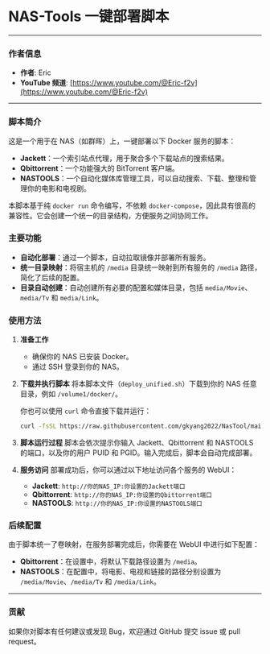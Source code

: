 # NAS-Tools 一键部署脚本

---

### 作者信息

- **作者**: Eric
- **YouTube 频道**: [https://www.youtube.com/@Eric-f2v](https://www.youtube.com/@Eric-f2v)

---

### 脚本简介

这是一个用于在 NAS（如群晖）上，一键部署以下 Docker 服务的脚本：
- **Jackett**：一个索引站点代理，用于聚合多个下载站点的搜索结果。
- **Qbittorrent**：一个功能强大的 BitTorrent 客户端。
- **NASTOOLS**：一个自动化媒体库管理工具，可以自动搜索、下载、整理和管理你的电影和电视剧。

本脚本基于纯 `docker run` 命令编写，不依赖 `docker-compose`，因此具有很高的兼容性。它会创建一个统一的目录结构，方便服务之间协同工作。

### 主要功能

- **自动化部署**：通过一个脚本，自动拉取镜像并部署所有服务。
- **统一目录映射**：将宿主机的 `/media` 目录统一映射到所有服务的 `/media` 路径，简化了后续的配置。
- **目录自动创建**：自动创建所有必要的配置和媒体目录，包括 `media/Movie`、`media/Tv` 和 `media/Link`。

### 使用方法

1.  **准备工作**
    * 确保你的 NAS 已安装 Docker。
    * 通过 SSH 登录到你的 NAS。

2.  **下载并执行脚本**
    将本脚本文件（`deploy_unified.sh`）下载到你的 NAS 任意目录，例如 `/volume1/docker/`。
    
    你也可以使用 `curl` 命令直接下载并运行：

    ```bash
    curl -fsSL https://raw.githubusercontent.com/gkyang2022/NasTool/main/NasTool.sh -o NasTool.sh && chmod +x NasTool.sh && ./NasTool.sh

    ```

3.  **脚本运行过程**
    脚本会依次提示你输入 Jackett、Qbittorrent 和 NASTOOLS 的端口，以及你的用户 PUID 和 PGID。输入完成后，脚本会自动完成部署。

4.  **服务访问**
    部署成功后，你可以通过以下地址访问各个服务的 WebUI：
    - **Jackett**: `http://你的NAS_IP:你设置的Jackett端口`
    - **Qbittorrent**: `http://你的NAS_IP:你设置的Qbittorrent端口`
    - **NASTOOLS**: `http://你的NAS_IP:你设置的NASTOOLS端口`

### 后续配置

由于脚本统一了卷映射，在服务部署完成后，你需要在 WebUI 中进行如下配置：
* **Qbittorrent**：在设置中，将默认下载路径设置为 `/media`。
* **NASTOOLS**：在配置中，将电影、电视和链接的路径分别设置为 `/media/Movie`、`/media/Tv` 和 `/media/Link`。

---

### 贡献

如果你对脚本有任何建议或发现 Bug，欢迎通过 GitHub 提交 issue 或 pull request。
